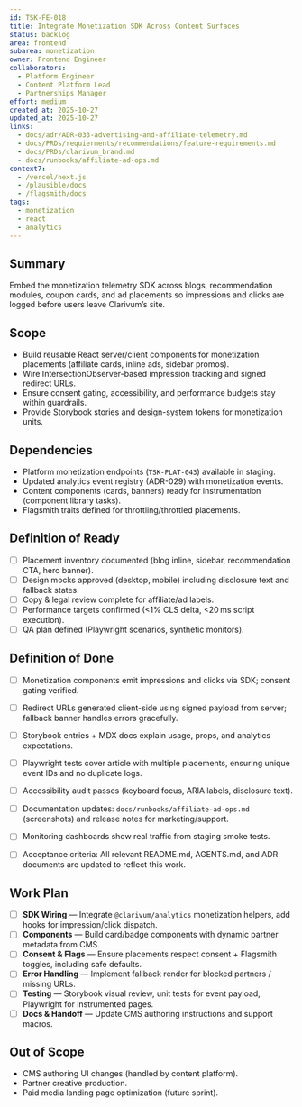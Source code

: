 ```yaml
---
id: TSK-FE-018
title: Integrate Monetization SDK Across Content Surfaces
status: backlog
area: frontend
subarea: monetization
owner: Frontend Engineer
collaborators:
  - Platform Engineer
  - Content Platform Lead
  - Partnerships Manager
effort: medium
created_at: 2025-10-27
updated_at: 2025-10-27
links:
  - docs/adr/ADR-033-advertising-and-affiliate-telemetry.md
  - docs/PRDs/requierments/recommendations/feature-requirements.md
  - docs/PRDs/clarivum_brand.md
  - docs/runbooks/affiliate-ad-ops.md
context7:
  - /vercel/next.js
  - /plausible/docs
  - /flagsmith/docs
tags:
  - monetization
  - react
  - analytics
---
```


## Summary
Embed the monetization telemetry SDK across blogs, recommendation modules, coupon cards, and ad placements so impressions and clicks are logged before users leave Clarivum’s site.

## Scope
- Build reusable React server/client components for monetization placements (affiliate cards, inline ads, sidebar promos).
- Wire IntersectionObserver-based impression tracking and signed redirect URLs.
- Ensure consent gating, accessibility, and performance budgets stay within guardrails.
- Provide Storybook stories and design-system tokens for monetization units.

## Dependencies
- Platform monetization endpoints (`TSK-PLAT-043`) available in staging.
- Updated analytics event registry (ADR-029) with monetization events.
- Content components (cards, banners) ready for instrumentation (component library tasks).
- Flagsmith traits defined for throttling/throttled placements.

## Definition of Ready
- [ ] Placement inventory documented (blog inline, sidebar, recommendation CTA, hero banner).
- [ ] Design mocks approved (desktop, mobile) including disclosure text and fallback states.
- [ ] Copy & legal review complete for affiliate/ad labels.
- [ ] Performance targets confirmed (<1% CLS delta, <20 ms script execution).
- [ ] QA plan defined (Playwright scenarios, synthetic monitors).

## Definition of Done
- [ ] Monetization components emit impressions and clicks via SDK; consent gating verified.
- [ ] Redirect URLs generated client-side using signed payload from server; fallback banner handles errors gracefully.
- [ ] Storybook entries + MDX docs explain usage, props, and analytics expectations.
- [ ] Playwright tests cover article with multiple placements, ensuring unique event IDs and no duplicate logs.
- [ ] Accessibility audit passes (keyboard focus, ARIA labels, disclosure text).
- [ ] Documentation updates: `docs/runbooks/affiliate-ad-ops.md` (screenshots) and release notes for marketing/support.
- [ ] Monitoring dashboards show real traffic from staging smoke tests.
- [ ] Acceptance criteria: All relevant README.md, AGENTS.md, and ADR documents are updated to reflect this work.


## Work Plan
- [ ] **SDK Wiring** — Integrate `@clarivum/analytics` monetization helpers, add hooks for impression/click dispatch.
- [ ] **Components** — Build card/badge components with dynamic partner metadata from CMS.
- [ ] **Consent & Flags** — Ensure placements respect consent + Flagsmith toggles, including safe defaults.
- [ ] **Error Handling** — Implement fallback render for blocked partners / missing URLs.
- [ ] **Testing** — Storybook visual review, unit tests for event payload, Playwright for instrumented pages.
- [ ] **Docs & Handoff** — Update CMS authoring instructions and support macros.

## Out of Scope
- CMS authoring UI changes (handled by content platform).
- Partner creative production.
- Paid media landing page optimization (future sprint).
